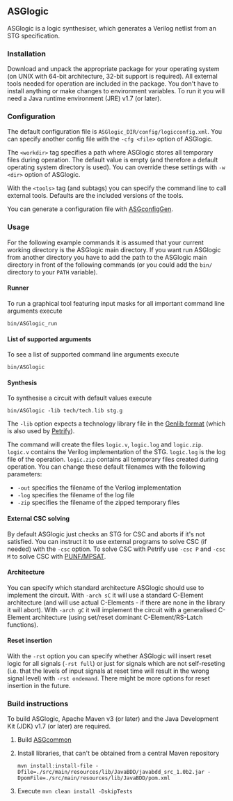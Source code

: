 ASGlogic
--------

ASGlogic is a logic synthesiser, which generates a Verilog netlist from an STG specification.

### Installation ###

Download and unpack the appropriate package for your operating system (on UNIX with 64-bit architecture, 32-bit support is required). All external tools needed for operation are included in the package. You don't have to install anything or make changes to environment variables. To run it you will need a Java runtime environment (JRE) v1.7 (or later).

### Configuration ###

The default configuration file is `ASGlogic_DIR/config/logicconfig.xml`. You can specify another config file with the `-cfg <file>` option of ASGlogic.

The `<workdir>` tag specifies a path where ASGlogic stores all temporary files during operation. The default value is empty (and therefore a default operating system directory is used). You can override these settings with `-w <dir>` option of ASGlogic.

With the `<tools>` tag (and subtags) you can specify the command line to call external tools. Defaults are the included versions of the tools.

You can generate a configuration file with [ASGconfigGen](https://github.com/hpiasg/asgconfiggen).

### Usage ###

For the following example commands it is assumed that your current working directory is the ASGlogic main directory. If you want run ASGlogic from another directory you have to add the path to the ASGlogic main directory in front of the following commands (or you could add the `bin/` directory to your `PATH` variable).

#### Runner ####

To run a graphical tool featuring input masks for all important command line arguments execute

    bin/ASGlogic_run

#### List of supported arguments ####

To see a list of supported command line arguments execute

    bin/ASGlogic

#### Synthesis ####

To synthesise a circuit with default values execute

    bin/ASGlogic -lib tech/tech.lib stg.g

The `-lib` option expects a technology library file in the [Genlib format](https://www.ece.cmu.edu/~ee760/760docs/genlib.pdf) (which is also used by [Petrify](http://www.lsi.upc.edu/~jordicf/petrify/)).

The command will create the files `logic.v`, `logic.log` and `logic.zip`. `logic.v` contains the Verilog implementation of the STG. `logic.log` is the log file of the operation. `logic.zip` contains all temporary files created during operation. You can change these default filenames with the following parameters:
* `-out` specifies the filename of the Verilog implementation
* `-log` specifies the filename of the log file
* `-zip` specifies the filename of the zipped temporary files

#### External CSC solving ####

By default ASGlogic just checks an STG for CSC and aborts if it's not satisfied. You can instruct it to use external programs to solve CSC (if needed) with the `-csc` option. To solve CSC with Petrify use `-csc P` and `-csc M` to solve CSC with [PUNF/MPSAT](http://homepages.cs.ncl.ac.uk/victor.khomenko/tools/tools.html).

#### Architecture ####

You can specify which standard architecture ASGlogic should use to implement the circuit. With `-arch sC` it will use a standard C-Element architecture (and will use actual C-Elements - if there are none in the library it will abort). With `-arch gC` it will implement the circuit with a generalised C-Element architecture (using set/reset dominant C-Element/RS-Latch functions).

#### Reset insertion ####

With the `-rst` option you can specify whether ASGlogic will insert reset logic for all signals (`-rst full`) or just for signals which are not self-reseting (i.e. that the levels of input signals at reset time will result in the wrong signal level) with `-rst ondemand`. There might be more options for reset insertion in the future.

### Build instructions ###

To build ASGlogic, Apache Maven v3 (or later) and the Java Development Kit (JDK) v1.7 (or later) are required.

1. Build [ASGcommon](https://github.com/hpiasg/asgcommon)
2. Install libraries, that can't be obtained from a central Maven repository

    ```
    mvn install:install-file -Dfile=./src/main/resources/lib/JavaBDD/javabdd_src_1.0b2.jar -DpomFile=./src/main/resources/lib/JavaBDD/pom.xml
    ```

3. Execute `mvn clean install -DskipTests`